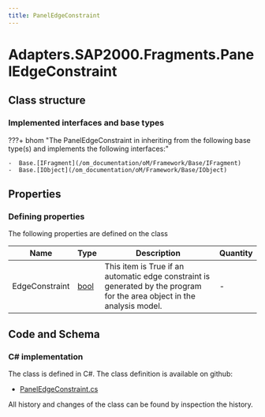 ```yaml
---
title: PanelEdgeConstraint
---
```


# Adapters.SAP2000.Fragments.PanelEdgeConstraint



## Class structure

### Implemented interfaces and base types

???+ bhom "The PanelEdgeConstraint in inheriting from the following base type(s) and implements the following interfaces:"

    -  Base.[IFragment](/om_documentation/oM/Framework/Base/IFragment)
    -  Base.[IObject](/om_documentation/oM/Framework/Base/IObject)


## Properties



### Defining properties

The following properties are defined on the class

| Name             | Type             | Description      | Quantity         |
|------------------|------------------|------------------|------------------|
| EdgeConstraint | [bool](https://learn.microsoft.com/en-us/dotnet/api/System.Boolean?view=netstandard-2.0) | This item is True if an automatic edge constraint is generated by the program for the area object in the analysis model. | - |


## Code and Schema

### C# implementation

The class is defined in C#. The class definition is available on github:

- [PanelEdgeConstraint.cs](https://github.com/BHoM/SAP2000_Toolkit/blob/develop/SAP2000_oM/Fragments/PanelEdgeConstraint.cs)

All history and changes of the class can be found by inspection the history.
